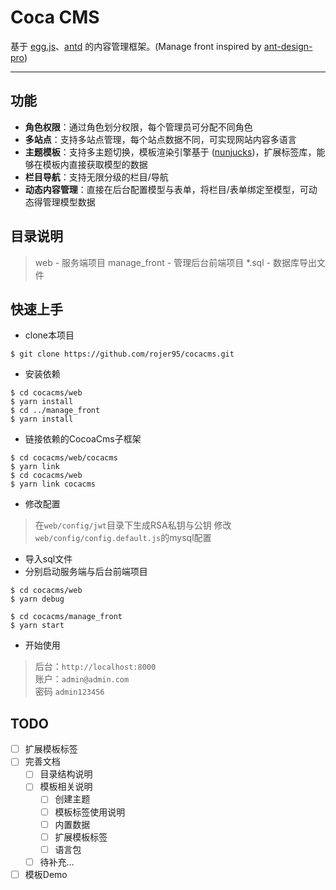 # Coca CMS

基于 [egg.js](https://eggjs.org/)、[antd](https://ant.design/index-cn) 的内容管理框架。(Manage front inspired by [ant-design-pro](https://github.com/ant-design/ant-design-pro))

---

## 功能

* **角色权限**：通过角色划分权限，每个管理员可分配不同角色
* **多站点**：支持多站点管理，每个站点数据不同，可实现网站内容多语言
* **主题模板**：支持多主题切换，模板渲染引擎基于 ([nunjucks](http://mozilla.github.io/nunjucks/cn/templating.html))，扩展标签库，能够在模板内直接获取模型的数据
* **栏目导航**：支持无限分级的栏目/导航
* **动态内容管理**：直接在后台配置模型与表单，将栏目/表单绑定至模型，可动态得管理模型数据

## 目录说明
> web - 服务端项目
> manage_front - 管理后台前端项目
> *.sql - 数据库导出文件


## 快速上手
* clone本项目
```
$ git clone https://github.com/rojer95/cocacms.git
```
* 安装依赖

```
$ cd cocacms/web
$ yarn install
$ cd ../manage_front
$ yarn install
```
* 链接依赖的CocoaCms子框架

```
$ cd cocacms/web/cocacms
$ yarn link
$ cd cocacms/web
$ yarn link cocacms
```

* 修改配置
> 在`web/config/jwt`目录下生成RSA私钥与公钥
> 修改`web/config/config.default.js`的mysql配置

* 导入sql文件
* 分别启动服务端与后台前端项目
```
$ cd cocacms/web
$ yarn debug
```

```
$ cd cocacms/manage_front
$ yarn start
```

* 开始使用
> 后台：`http://localhost:8000`  
> 账户：`admin@admin.com`  
> 密码 `admin123456`  

## TODO
- [ ] 扩展模板标签
- [ ] 完善文档
  - [ ] 目录结构说明
  - [ ] 模板相关说明
    - [ ] 创建主题
    - [ ] 模板标签使用说明
    - [ ] 内置数据
    - [ ] 扩展模板标签
    - [ ] 语言包
  - [ ] 待补充...
- [ ] 模板Demo